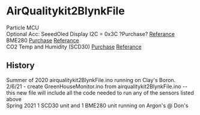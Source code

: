 # AirQualitykit2BlynkFile  
Particle MCU  
Optional Acc: 
SeeedOled Display I2C = 0x3C ?Purchase? [Referance](https://wiki.seeedstudio.com/Grove-OLED_Display_0.96inch/)
BME280 [Purchase](https://www.seeedstudio.com/Grove-BME280-Environmental-Sensor-Temperature-Humidity-Barometer.html) [Referance](https://wiki.seeedstudio.com/Grove-Barometer_Sensor-BME280/)  
CO2 Temp and Humidity (SCD30) [Purchase](https://www.seeedstudio.com/Grove-CO2-Temperature-Humidity-Sensor-SCD30-p-2911.html) [Referance](https://wiki.seeedstudio.com/Grove-CO2_Temperature_Humidity_Sensor-SCD30/)
## History  
Summer of 2020 airqualitykit2BlynkFile.ino running on Clay's Boron.  
2/6/21 - create GreenHouseMonitor.ino from airqualitykit2BlynkFile.ino -- this new file will include all the code needed to run any of the sensors listed above    
Spring 2021 1 SCD30 unit and 1 BME280 unit running on Argon's @ Don's
